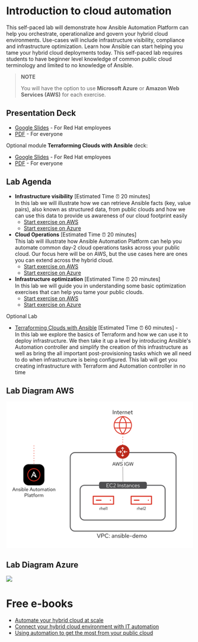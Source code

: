 # Introduction to cloud automation

This self-paced lab will demonstrate how Ansible Automation Platform can help you orchestrate, operationalize and govern your hybrid cloud environments. Use-cases will include infrastructure visibility, compliance and infrastructure optimization. Learn how Ansible can start helping you tame your hybrid cloud deployments today. This self-paced lab requires students to have beginner level knowledge of common public cloud terminology and limited to no knowledge of Ansible.

> **NOTE** 
> 
> You will have the option to use **Microsoft Azure** or **Amazon Web Services (AWS)** for each exercise.

## Presentation Deck

- [Google Slides](https://docs.google.com/presentation/d/1LNzCv16dZ9nNDrfEY-wOMd1jYAZMZlIcla_fUJLsq0U/edit?usp=sharing) - For Red Hat employees
- [PDF](decks/lab-introduction-to-cloud-automation.pdf) - For everyone

Optional module **Terraforming Clouds with Ansible** deck:
- [Google Slides](https://docs.google.com/presentation/d/1E45GsbIYHOMcQayp9F1TA7qmK0imnGd3Z4Jh8m_9svk/edit?usp=sharing) - For Red Hat employees
- [PDF](decks/lab-terraforming-clouds-with-ansible.pdf) - For everyone

## Lab Agenda

- **Infrastructure visibility** [Estimated Time ⏰ 20 minutes] 
  <br>In this lab we will illustrate how we can retrieve Ansible facts (key, value pairs), also known as structured data, from public clouds and how we can use this data to provide us awareness of our cloud footprint easily
    - [Start exercise on AWS](https://play.instruqt.com/embed/redhat/tracks/cloud-visibility?token=em_IYvE6P3BoPg-Fo50)
    - [Start exercise on  Azure](https://play.instruqt.com/embed/redhat/tracks/ansible-for-azure-infrastructure-visibility?token=em_b_TKcpWZfvC6Jbwe)
- **Cloud Operations** [Estimated Time ⏰ 20 minutes] 
  <br>This lab will illustrate how Ansible Automation Platform can help you automate common day-2 cloud operations tasks across your public cloud. Our focus here will be on AWS, but the use cases here are ones you can extend across the hybrid cloud.
     - [Start exercise on AWS](https://play.instruqt.com/embed/redhat/tracks/cloud-operations?token=em_785MP3rpLI7oAW1Y)
     - [Start exercise on Azure](https://play.instruqt.com/embed/redhat/tracks/ansible-for-azure-cloud-operations?token=em_Iea3nZSewDSNZBW7)
- **Infrastructure optimization** [Estimated Time ⏰ 20 minutes] 
  <br>In this lab we will guide you in understanding some basic optimization exercises that can help you tame your public clouds.
    - [Start exercise on AWS](https://play.instruqt.com/embed/redhat/tracks/cloud-optimization?token=em_0h2ed0VTvBXyHNA6)
    - [Start exercise on Azure](https://play.instruqt.com/embed/redhat/tracks/ansible-for-azure-infrastructure-optimization?token=em_habXtbTR9H2f9QWd)
  
Optional Lab
- [Terraforming Clouds with Ansible](https://play.instruqt.com/embed/redhat/tracks/terraform-ansible?token=em_9xhy_e8tyoPKFdab) [Estimated Time ⏰ 60 minutes] - 
  <br>In this lab we explore the basics of Terraform and how we can use it to deploy infrastructure. We then take it up a level by introducing Ansible's Automation controller and simplify the creation of this infrastructure as well as bring the all important post-provisioning tasks which we all need to do when infrastructure is being configured. This lab will get you creating infrastructure with Terraform and Automation controller in no time

## Lab Diagram AWS

<img src="https://github.com/IPvSean/pictures_for_github/blob/master/aws-diagram.png?raw=true" width="600px">

## Lab Diagram Azure

<img src="https://ipvsean.github.io/instruqt/webpages/img/azure_diagram.png" width="600px">

# Free e-books

- [Automate your hybrid cloud at scale](https://www.redhat.com/en/engage/automate-hybrid-cloud-20221006)
- [Connect your hybrid cloud environment with IT automation](https://www.redhat.com/en/engage/hybrid-cloud-environment-20220412)
- [Using automation to get the most from your public cloud	](https://www.redhat.com/en/engage/automation-public-cloud-20221014)